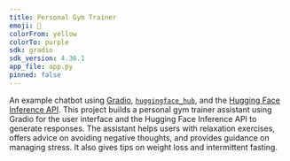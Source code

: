 ```yaml
---
title: Personal Gym Trainer
emoji: 💬
colorFrom: yellow
colorTo: purple
sdk: gradio
sdk_version: 4.36.1
app_file: app.py
pinned: false
---
```


An example chatbot using [Gradio](https://gradio.app), [`huggingface_hub`](https://huggingface.co/docs/huggingface_hub/v0.22.2/en/index), and the [Hugging Face Inference API](https://huggingface.co/docs/api-inference/index).
This project builds a personal gym trainer assistant using Gradio for the user interface and the Hugging Face Inference API to generate responses. The assistant helps users with relaxation exercises, offers advice on avoiding negative thoughts, and provides guidance on managing stress. It also gives tips on weight loss and intermittent fasting.
